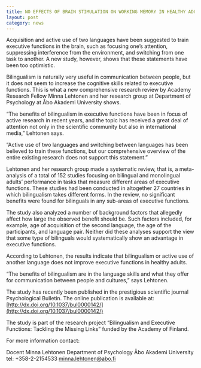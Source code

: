 ```yaml
---
title: NO EFFECTS OF BRAIN STIMULATION ON WORKING MEMORY IN HEALTHY ADULTS
layout: post
category: news
---
```



Acquisition and active use of two languages have been suggested to train executive functions in the brain, such as focusing one’s attention, suppressing interference from the environment, and switching from one task to another. A new study, however, shows that these statements have been too optimistic.

Bilingualism is naturally very useful in communication between people, but it does not seem to increase the cognitive skills related to executive functions. This is what a new comprehensive research review by Academy Research Fellow Minna Lehtonen and her research group at Department of Psychology at Åbo Akademi University shows.

“The benefits of bilingualism in executive functions have been in focus of active research in recent years, and the topic has received a great deal of attention not only in the scientific community but also in international media,” Lehtonen says.

“Active use of two languages and switching between languages has been believed to train these functions, but our comprehensive overview of the entire existing research does not support this statement.”

Lehtonen and her research group made a systematic review, that is, a meta-analysis of a total of 152 studies focusing on bilingual and monolingual adults’ performance in tasks that measure different areas of executive functions. These studies had been conducted in altogether 27 countries in which bilingualism takes different forms. In the review, no significant benefits were found for bilinguals in any sub-areas of executive functions.

The study also analyzed a number of background factors that allegedly affect how large the observed benefit should be. Such factors included, for example, age of acquisition of the second language, the age of the participants, and language pair. Neither did these analyses support the view that some type of bilinguals would systematically show an advantage in executive functions.

According to Lehtonen, the results indicate that bilingualism or active use of another language does not improve executive functions in healthy adults.

“The benefits of bilingualism are in the language skills and what they offer for communication between people and cultures,” says Lehtonen.

The study has recently been published in the prestigious scientific journal Psychological Bulletin. The online publication is available at: [http://dx.doi.org/10.1037/bul0000142/](http://dx.doi.org/10.1037/bul0000142/)

The study is part of the research project “Bilingualism and Executive Functions: Tackling the Missing Links” funded by the Academy of Finland.

 

For more information contact:

Docent Minna Lehtonen
Department of Psychology
Åbo Akademi University
tel: +358-2-2154533
minna.lehtonen@abo.fi
